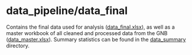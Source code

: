 # data_pipeline/data_final

Contains the final data used for analysis ([data_final.xlsx](data_final.xlsx)),
as well as a master workbook of all cleaned and processed data from the GNB
([data_master.xlsx](data_master.xlsx)). Summary statistics can be found in the
[data_summary](../../data_summary) directory.
